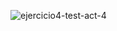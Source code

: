 ![ejercicio4-test-act-4](https://github.com/JEstebanSanti/ESDAT-JORGE-SANTI/assets/78988823/31bf6fd7-d891-4328-b9f7-f02e3859458b)
